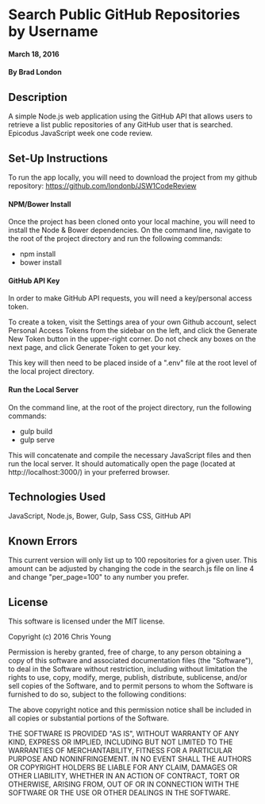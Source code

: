 # Search Public GitHub Repositories by Username

#### March 18, 2016

#### By Brad London

## Description

A simple Node.js web application using the GitHub API that allows users to retrieve a list public repositories of any GitHub user that is searched. Epicodus JavaScript week one code review.

## Set-Up Instructions

To run the app locally, you will need to download the project from my github repository: https://github.com/londonb/JSW1CodeReview

#### NPM/Bower Install
Once the project has been cloned onto your local machine, you will need to install the Node & Bower dependencies. On the command line, navigate to the root of the project directory and run the following commands:
* npm install
* bower install

#### GitHub API Key
In order to make GitHub API requests, you will need a key/personal access token.

To create a token, visit the Settings area of your own Github account, select Personal Access Tokens from the sidebar on the left, and click the Generate New Token button in the upper-right corner. Do not check any boxes on the next page, and click Generate Token to get your key.

This key will then need to be placed inside of a ".env" file at the root level of the local project directory.

#### Run the Local Server
On the command line, at the root of the project directory, run the following commands:
* gulp build
* gulp serve

This will concatenate and compile the necessary JavaScript files and then run the local server. It should automatically open the page (located at http://localhost:3000/) in your preferred browser.

## Technologies Used

JavaScript, Node.js, Bower, Gulp, Sass CSS, GitHub API


## Known Errors

This current version will only list up to 100 repositories for a given user. This amount can be adjusted by changing the code in the search.js file on line 4 and change "per_page=100" to any number you prefer.

## License

This software is licensed under the MIT license.

Copyright (c) 2016 Chris Young

Permission is hereby granted, free of charge, to any person obtaining a copy of this software and associated documentation files (the "Software"), to deal in the Software without restriction, including without limitation the rights to use, copy, modify, merge, publish, distribute, sublicense, and/or sell copies of the Software, and to permit persons to whom the Software is furnished to do so, subject to the following conditions:

The above copyright notice and this permission notice shall be included in all copies or substantial portions of the Software.

THE SOFTWARE IS PROVIDED "AS IS", WITHOUT WARRANTY OF ANY KIND, EXPRESS OR IMPLIED, INCLUDING BUT NOT LIMITED TO THE WARRANTIES OF MERCHANTABILITY, FITNESS FOR A PARTICULAR PURPOSE AND NONINFRINGEMENT. IN NO EVENT SHALL THE AUTHORS OR COPYRIGHT HOLDERS BE LIABLE FOR ANY CLAIM, DAMAGES OR OTHER LIABILITY, WHETHER IN AN ACTION OF CONTRACT, TORT OR OTHERWISE, ARISING FROM, OUT OF OR IN CONNECTION WITH THE SOFTWARE OR THE USE OR OTHER DEALINGS IN THE SOFTWARE.
